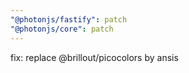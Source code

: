 ```yaml
---
"@photonjs/fastify": patch
"@photonjs/core": patch
---
```


fix: replace @brillout/picocolors by ansis
